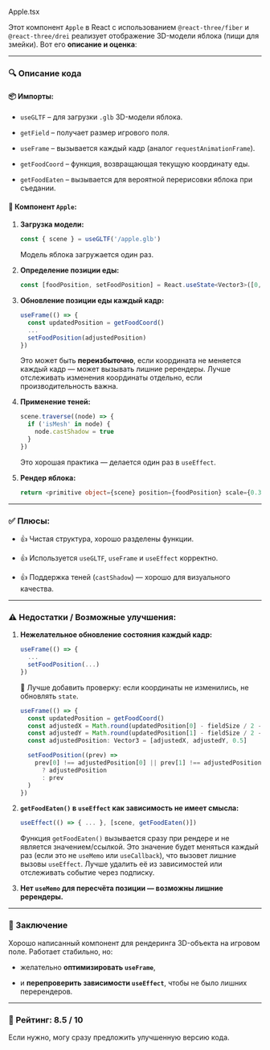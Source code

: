 Apple.tsx

Этот компонент `Apple` в React с использованием `@react-three/fiber` и `@react-three/drei` реализует отображение 3D-модели яблока (пищи для змейки). Вот его **описание и оценка**:

---

### 🔍 **Описание кода**

#### 📦 Импорты:

- `useGLTF` – для загрузки `.glb` 3D-модели яблока.
    
- `getField` – получает размер игрового поля.
    
- `useFrame` – вызывается каждый кадр (аналог `requestAnimationFrame`).
    
- `getFoodCoord` – функция, возвращающая текущую координату еды.
    
- `getFoodEaten` – вызывается для вероятной перерисовки яблока при съедании.
    

#### 🍏 Компонент `Apple`:

1. **Загрузка модели:**
    
    ```ts
    const { scene } = useGLTF('/apple.glb')
    ```
    
    Модель яблока загружается один раз.
    
2. **Определение позиции еды:**
    
    ```ts
    const [foodPosition, setFoodPosition] = React.useState<Vector3>([0, 0, 0.5])
    ```
    
3. **Обновление позиции еды каждый кадр:**
    
    ```ts
    useFrame(() => {
      const updatedPosition = getFoodCoord()
      ...
      setFoodPosition(adjustedPosition)
    })
    ```
    
    Это может быть **переизбыточно**, если координата не меняется каждый кадр — может вызывать лишние ререндеры. Лучше отслеживать изменения координаты отдельно, если производительность важна.
    
4. **Применение теней:**
    
    ```ts
    scene.traverse((node) => {
      if ('isMesh' in node) {
        node.castShadow = true
      }
    })
    ```
    
    Это хорошая практика — делается один раз в `useEffect`.
    
5. **Рендер яблока:**
    
    ```ts
    return <primitive object={scene} position={foodPosition} scale={0.3} />
    ```
    

---

### ✅ **Плюсы:**

- 👍 Чистая структура, хорошо разделены функции.
    
- 👍 Используется `useGLTF`, `useFrame` и `useEffect` корректно.
    
- 👍 Поддержка теней (`castShadow`) — хорошо для визуального качества.
    

---

### ⚠️ **Недостатки / Возможные улучшения:**

1. **Нежелательное обновление состояния каждый кадр:**
    
    ```ts
    useFrame(() => {
      ...
      setFoodPosition(...)
    })
    ```
    
    🔧 Лучше добавить проверку: если координаты не изменились, не обновлять `state`.
    
    ```ts
    useFrame(() => {
      const updatedPosition = getFoodCoord()
      const adjustedX = Math.round(updatedPosition[0] - fieldSize / 2 - 1)
      const adjustedY = Math.round(updatedPosition[1] - fieldSize / 2 - 1)
      const adjustedPosition: Vector3 = [adjustedX, adjustedY, 0.5]
    
      setFoodPosition((prev) =>
        prev[0] !== adjustedPosition[0] || prev[1] !== adjustedPosition[1]
          ? adjustedPosition
          : prev
      )
    })
    ```
    
2. **`getFoodEaten()` в `useEffect` как зависимость не имеет смысла:**
    
    ```ts
    useEffect(() => { ... }, [scene, getFoodEaten()])
    ```
    
    Функция `getFoodEaten()` вызывается сразу при рендере и не является значением/ссылкой. Это значение будет меняться каждый раз (если это не `useMemo` или `useCallback`), что вызовет лишние вызовы `useEffect`. Лучше удалить её из зависимостей или отслеживать событие через подписку.
    
3. **Нет `useMemo` для пересчёта позиции — возможны лишние ререндеры.**
    

---

### 🧠 Заключение

Хорошо написанный компонент для рендеринга 3D-объекта на игровом поле. Работает стабильно, но:

- желательно **оптимизировать `useFrame`**,
    
- и **перепроверить зависимости `useEffect`**, чтобы не было лишних перерендеров.
    

---

### 🔧 Рейтинг: **8.5 / 10**

Если нужно, могу сразу предложить улучшенную версию кода.